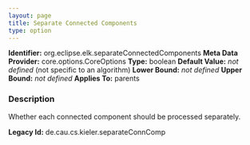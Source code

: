 ```yaml
---
layout: page
title: Separate Connected Components
type: option
---
```


**Identifier:** org.eclipse.elk.separateConnectedComponents
**Meta Data Provider:** core.options.CoreOptions
**Type:** boolean
**Default Value:** *not defined*  (not specific to an algorithm)
**Lower Bound:** *not defined*
**Upper Bound:** *not defined*
**Applies To:** parents

### Description
Whether each connected component should be processed separately.

**Legacy Id:** de.cau.cs.kieler.separateConnComp

